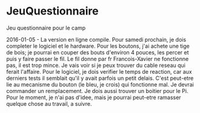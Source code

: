 # JeuQuestionnaire
Jeu questionnaire pour le camp

2016-01-05 - La version en ligne compile. Pour samedi prochain, je dois completer le logiciel et le hardware. Pour les boutons, j'ai achete une tige de bois; je pourrai en couper des bouts d'environ 4 pouces, les percer et puis y faire passer le fil. Le fil donne par fr Francois-Xavier ne fonctionne pas, il est trop mince. Je vais voir si je peux trouver du cable reseau qui ferait l'affaire. Pour le logiciel, je dois verifier le temps de reaction, car aux derniers tests il semblait qu'il y avait parfois un petit delais. C'est peut-etre lie au mecanisme du bouton (le bleu, je crois) qui fonctionne mal. Je devrai commander un remplacement. Je dois aussi trouver un boitier pour le Pi. Pour le moment, je n'ai pas d'idee, mais je pourrai peut-etre ramasser quelque chose au travail, a suivre. 
